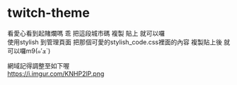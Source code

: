 # twitch-theme


看愛心看到起賭爛嗎 乖 把這段城市碼 複製 貼上 就可以囉<br>
使用stylish 到管理頁面 把那個可愛的stylish_code.css裡面的內容 複製貼上後 就可以囉m9(๑′ܫ`)<br>

網域記得調整至如下喔<br>
https://i.imgur.com/KNHP2lP.png
